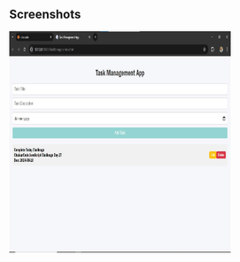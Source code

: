 ## Screenshots
<img src="https://github.com/abhinavcodedev/30DaysJavaScript_Challenge/blob/main/27Day/Screenshot.jpg" width="400" height="400" />

